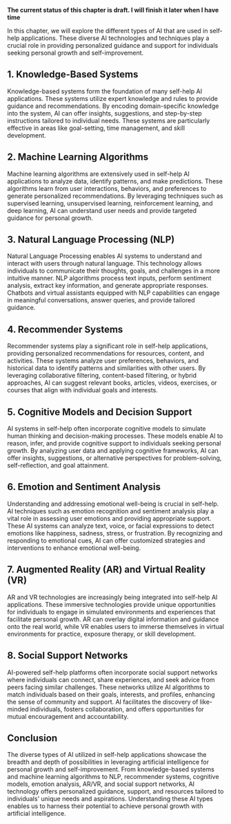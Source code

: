 **The current status of this chapter is draft. I will finish it later when I have time**

In this chapter, we will explore the different types of AI that are used in self-help applications. These diverse AI technologies and techniques play a crucial role in providing personalized guidance and support for individuals seeking personal growth and self-improvement.

**1. Knowledge-Based Systems**
------------------------------

Knowledge-based systems form the foundation of many self-help AI applications. These systems utilize expert knowledge and rules to provide guidance and recommendations. By encoding domain-specific knowledge into the system, AI can offer insights, suggestions, and step-by-step instructions tailored to individual needs. These systems are particularly effective in areas like goal-setting, time management, and skill development.

**2. Machine Learning Algorithms**
----------------------------------

Machine learning algorithms are extensively used in self-help AI applications to analyze data, identify patterns, and make predictions. These algorithms learn from user interactions, behaviors, and preferences to generate personalized recommendations. By leveraging techniques such as supervised learning, unsupervised learning, reinforcement learning, and deep learning, AI can understand user needs and provide targeted guidance for personal growth.

**3. Natural Language Processing (NLP)**
----------------------------------------

Natural Language Processing enables AI systems to understand and interact with users through natural language. This technology allows individuals to communicate their thoughts, goals, and challenges in a more intuitive manner. NLP algorithms process text inputs, perform sentiment analysis, extract key information, and generate appropriate responses. Chatbots and virtual assistants equipped with NLP capabilities can engage in meaningful conversations, answer queries, and provide tailored guidance.

**4. Recommender Systems**
--------------------------

Recommender systems play a significant role in self-help applications, providing personalized recommendations for resources, content, and activities. These systems analyze user preferences, behaviors, and historical data to identify patterns and similarities with other users. By leveraging collaborative filtering, content-based filtering, or hybrid approaches, AI can suggest relevant books, articles, videos, exercises, or courses that align with individual goals and interests.

**5. Cognitive Models and Decision Support**
--------------------------------------------

AI systems in self-help often incorporate cognitive models to simulate human thinking and decision-making processes. These models enable AI to reason, infer, and provide cognitive support to individuals seeking personal growth. By analyzing user data and applying cognitive frameworks, AI can offer insights, suggestions, or alternative perspectives for problem-solving, self-reflection, and goal attainment.

**6. Emotion and Sentiment Analysis**
-------------------------------------

Understanding and addressing emotional well-being is crucial in self-help. AI techniques such as emotion recognition and sentiment analysis play a vital role in assessing user emotions and providing appropriate support. These AI systems can analyze text, voice, or facial expressions to detect emotions like happiness, sadness, stress, or frustration. By recognizing and responding to emotional cues, AI can offer customized strategies and interventions to enhance emotional well-being.

**7. Augmented Reality (AR) and Virtual Reality (VR)**
------------------------------------------------------

AR and VR technologies are increasingly being integrated into self-help AI applications. These immersive technologies provide unique opportunities for individuals to engage in simulated environments and experiences that facilitate personal growth. AR can overlay digital information and guidance onto the real world, while VR enables users to immerse themselves in virtual environments for practice, exposure therapy, or skill development.

**8. Social Support Networks**
------------------------------

AI-powered self-help platforms often incorporate social support networks where individuals can connect, share experiences, and seek advice from peers facing similar challenges. These networks utilize AI algorithms to match individuals based on their goals, interests, and profiles, enhancing the sense of community and support. AI facilitates the discovery of like-minded individuals, fosters collaboration, and offers opportunities for mutual encouragement and accountability.

**Conclusion**
--------------

The diverse types of AI utilized in self-help applications showcase the breadth and depth of possibilities in leveraging artificial intelligence for personal growth and self-improvement. From knowledge-based systems and machine learning algorithms to NLP, recommender systems, cognitive models, emotion analysis, AR/VR, and social support networks, AI technology offers personalized guidance, support, and resources tailored to individuals' unique needs and aspirations. Understanding these AI types enables us to harness their potential to achieve personal growth with artificial intelligence.
